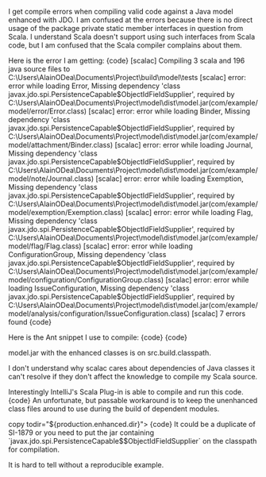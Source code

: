 I get compile errors when compiling valid code against a Java model enhanced with JDO.  I am confused at the errors because there is no direct usage of the package private static member interfaces in question from Scala.  I understand Scala doesn't support using such interfaces from Scala code, but I am confused that the Scala compiler complains about them.

Here is the error I am getting:
{code}
[scalac] Compiling 3 scala and 196 java source files to C:\Users\AlainODea\Documents\Project\build\model\tests
   [scalac] error: error while loading Error, Missing dependency 'class javax.jdo.spi.PersistenceCapable$ObjectIdFieldSupplier', required by C:\Users\AlainODea\Documents\Project\model\dist\model.jar(com/example/model/error/Error.class)
   [scalac] error: error while loading Binder, Missing dependency 'class javax.jdo.spi.PersistenceCapable$ObjectIdFieldSupplier', required by C:\Users\AlainODea\Documents\Project\model\dist\model.jar(com/example/model/attachment/Binder.class)
   [scalac] error: error while loading Journal, Missing dependency 'class javax.jdo.spi.PersistenceCapable$ObjectIdFieldSupplier', required by C:\Users\AlainODea\Documents\Project\model\dist\model.jar(com/example/model/note/Journal.class)
   [scalac] error: error while loading Exemption, Missing dependency 'class javax.jdo.spi.PersistenceCapable$ObjectIdFieldSupplier', required by C:\Users\AlainODea\Documents\Project\model\dist\model.jar(com/example/model/exemption/Exemption.class)
   [scalac] error: error while loading Flag, Missing dependency 'class javax.jdo.spi.PersistenceCapable$ObjectIdFieldSupplier', required by C:\Users\AlainODea\Documents\Project\model\dist\model.jar(com/example/model/flag/Flag.class)
   [scalac] error: error while loading ConfigurationGroup, Missing dependency 'class javax.jdo.spi.PersistenceCapable$ObjectIdFieldSupplier', required by C:\Users\AlainODea\Documents\Project\model\dist\model.jar(com/example/model/configuration/ConfigurationGroup.class)
   [scalac] error: error while loading IssueConfiguration, Missing dependency 'class javax.jdo.spi.PersistenceCapable$ObjectIdFieldSupplier', required by C:\Users\AlainODea\Documents\Project\model\dist\model.jar(com/example/model/analysis/configuration/IssueConfiguration.class)
   [scalac] 7 errors found
{code}

Here is the Ant snippet I use to compile:
{code}
<target name="compile" depends="jar">
    <depend srcdir="src" destdir="${src.classes.dir}" cache="${build.dir}/src_dependencies" />
    <scalac srcdir="src" destdir="${src.classes.dir}" classpathref="src.build.classpath">
        <include name="**/*.scala"/>
        <include name="**/*.java"/>
    </scalac>
    <javac srcdir="src" destdir="${src.classes.dir}" source="1.6" target="1.6" nowarn="on"
           debug="on" encoding="UTF-8" classpathref="src.build.classpath" />
</target>
{code}

model.jar with the enhanced classes is on src.build.classpath.

I don't understand why scalac cares about dependencies of Java classes it can't resolve if they don't affect the knowledge to compile my Scala source.

Interestingly IntelliJ's Scala Plug-in is able to compile and run this code.
{code}
An unfortunate, but passable workaround is to keep the unenhanced class files around to use during the build of dependent modules.

<property name="production.enhanced.dir" value="${production.classes.dir}/../enhanced" />
copy todir="${production.enhanced.dir}">
  <fileset dir="${production.classes.dir}" />
</copy>
<jdodoclet ...>
<jdoc ...>
<jar destfile="dist/verafin-model-runtime.jar">
    <fileset dir="${production.enhanced.dir}" />
    <fileset dir="src" excludes="**/*.java **/*.jj **/*.scala **/*.groovy" />
</jar>
{code}
It could be a duplicate of SI-1879 or you need to put the jar containing `javax.jdo.spi.PersistenceCapable$$ObjectIdFieldSupplier` on the classpath for compilation.

It is hard to tell without a reproducible example.
